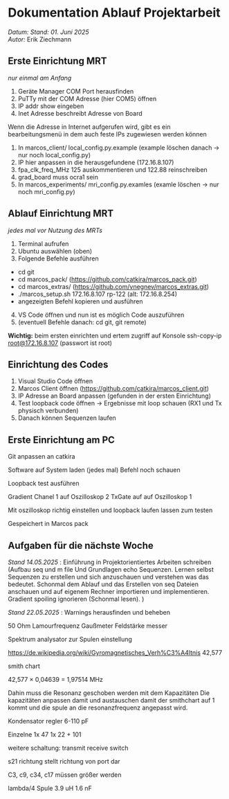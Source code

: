 # Dokumentation Ablauf Projektarbeit
*Datum:* _Stand: 01. Juni 2025_  
*Autor:* Erik Ziechmann

## Erste Einrichtung MRT
_nur einmal am Anfang_

1. Geräte Manager COM Port herausfinden
2. PuTTy mit der COM Adresse (hier COM5) öffnen
3. IP addr show eingeben
4. Inet Adresse beschreibt Adresse von Board

Wenn die Adresse in Internet aufgerufen wird, gibt es ein bearbeitungsmenü in dem auch feste IPs zugewiesen werden können

1. In marcos_client/ local_config.py.example (example löschen danach -> nur noch local_config.py)
2. IP hier anpassen in die herausgefundene (172.16.8.107)
3. fpa_clk_freq_MHz 125 auskommentieren und 122.88 reinschreiben
4. grad_board muss ocra1 sein
5. In marcos_experiments/ mri_config.py.examles (examle löschen -> nur noch mri_config.py)


## Ablauf Einrichtung MRT
_jedes mal vor Nutzung des MRTs_

1. Terminal aufrufen
2. Ubuntu auswählen (oben)
3. Folgende Befehle ausführen  
- cd git
- cd marcos_pack/ (https://github.com/catkira/marcos_pack.git)
- cd marcos_extras/ (https://github.com/vnegnev/marcos_extras.git)
- ./marcos_setup.sh 172.16.8.107 rp-122 (alt: 172.16.8.254)
- angezeigten Befehl kopieren und ausführen
4. VS Code öffnen und nun ist es möglich Code auszuführen
5. (eventuell Befehle danach: cd git, git remote)

**Wichtig:** beim ersten einrichten und ertem zugriff auf Konsole ssh-copy-ip root@172.16.8.107 (passwort ist root)

## Einrichtung des Codes

1. Visual Studio Code öffnen
2. Marcos Client öffnen (https://github.com/catkira/marcos_client.git)
3. IP Adresse an Board anpassen (gefunden in der ersten Einrichtung)
4. Test loopback code öffnen -> Ergebnisse mit loop schauen (RX1 und Tx physisch verbunden)
5. Danach können Sequenzen laufen

## Erste Einrichtung am PC
Git anpassen an catkira

Software auf System laden (jedes  mal) 
Befehl noch schauen 

Loopback test ausführen 

Gradient Chanel 1 auf Oszilloskop 2
TxGate auf auf Oszilloskop 1


Mit oszilloskop richtig einstellen und loopback laufen lassen zum testen

Gespeichert in Marcos pack 



## Aufgaben für die nächste Woche

_Stand 14.05.2025_ : Einführung in Projektorientiertes Arbeiten schreiben (Aufbau seq und m file 
Und Grundlagen echo Sequenzen. Lernen selbst Sequenzen zu erstellen und sich anzuschauen und verstehen was das bedeutet. Schonmal dem Ablauf und das Erstellen von seq Dateien anschauen und auf eigenem Rechner importieren und implementieren. Gradient spoiling ignorieren 
(Schonmal lesen). ) 

_Stand 22.05.2025_ : Warnings herausfinden und beheben   



50 Ohm Lamourfrequenz
Gaußmeter Feldstärke messer

Spektrum analysator zur Spulen einstellung

https://de.wikipedia.org/wiki/Gyromagnetisches_Verh%C3%A4ltnis
42,577


smith chart 


42,577   ×   0,04639 = 1,97514 MHz

Dahin muss die Resonanz geschoben werden mit dem Kapazitäten
Die kapazitäten anpassen damit und austauschen damit der smithchart auf 1 kommt und die spule an die resonanzfrequenz angepasst wird.

Kondensator regler  6-110 pF

Einzelne 1x 47
1x 22 + 101


weitere schaltung: 
transmit receive switch

s21 richtung stellt richtung von port dar



C3, c9, c34, c17 müssen größer werden

lambda/4 Spule 
3.9 uH 
1.6 nF
